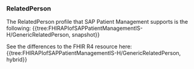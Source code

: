 ### RelatedPerson
The RelatedPerson profile that SAP Patient Management supports is the following:
{{tree:FHIRAPIofSAPPatientManagementIS-H/GenericRelatedPerson, snapshot}}

See the differences to the FHIR R4 resource here:
{{tree:FHIRAPIofSAPPatientManagementIS-H/GenericRelatedPerson, hybrid}}